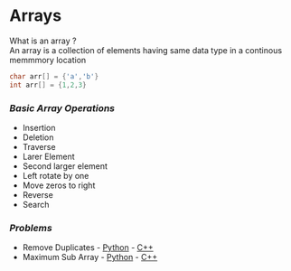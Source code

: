 # Arrays

What is an array ?<br>
An array is a collection of elements having same data type in a continous memmmory location

```cpp
char arr[] = {'a','b'}
int arr[] = {1,2,3}
```

### ***Basic Array Operations***
 - Insertion
 - Deletion
 - Traverse
 - Larer Element
 - Second larger element
 - Left rotate by one
 - Move zeros to right
 - Reverse
 - Search


### ***Problems***
 - Remove Duplicates - [Python](problems/remove_duplicates/main.py) - [C++](problems/remove_duplicates/main.cpp)
 - Maximum Sub Array - [Python](problems/maximum_sub_array/main.py) - [C++](problems/maximum_sub_array/main.cpp)